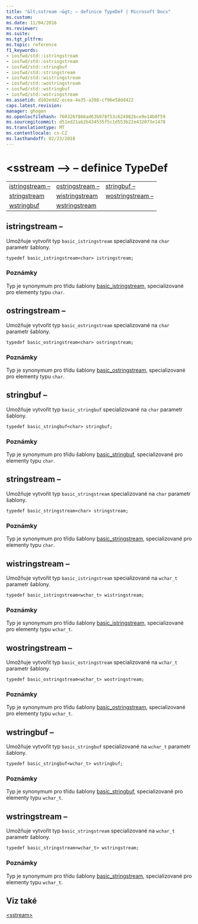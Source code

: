 ```yaml
---
title: "&lt;sstream –&gt; – definice TypeDef | Microsoft Docs"
ms.custom: 
ms.date: 11/04/2016
ms.reviewer: 
ms.suite: 
ms.tgt_pltfrm: 
ms.topic: reference
f1_keywords:
- iosfwd/std::istringstream
- iosfwd/std::ostringstream
- iosfwd/std::stringbuf
- iosfwd/std::stringstream
- iosfwd/std::wistringstream
- iosfwd/std::wostringstream
- iosfwd/std::wstringbuf
- iosfwd/std::wstringstream
ms.assetid: d102edd2-ecea-4a35-a398-cf96e58dd422
caps.latest.revision: 
manager: ghogen
ms.openlocfilehash: 760326f866ad63b978f53c624982bce9e14b0f59
ms.sourcegitcommit: d51ed21ab2b434535f5c1d553b22e432073e1478
ms.translationtype: MT
ms.contentlocale: cs-CZ
ms.lasthandoff: 02/23/2018
---
```

# <a name="ltsstreamgt-typedefs"></a>&lt;sstream –&gt; – definice TypeDef
||||  
|-|-|-|  
|[istringstream –](#istringstream)|[ostringstream –](#ostringstream)|[stringbuf –](#stringbuf)|  
|[stringstream](#stringstream)|[wistringstream](#wistringstream)|[wostringstream –](#wostringstream)|  
|[wstringbuf](#wstringbuf)|[wstringstream](#wstringstream)|  
  
##  <a name="istringstream">istringstream –</a>  
 Umožňuje vytvořit typ `basic_istringstream` specializované na `char` parametr šablony.  
  
```  
typedef basic_istringstream<char> istringstream;  
```  
  
### <a name="remarks"></a>Poznámky  
 Typ je synonymum pro třídu šablony [basic_istringstream](../standard-library/basic-istringstream-class.md), specializované pro elementy typu `char`.  
  
##  <a name="ostringstream">ostringstream –</a>  
 Umožňuje vytvořit typ `basic_ostringstream` specializované na `char` parametr šablony.  
  
```  
typedef basic_ostringstream<char> ostringstream;  
```  
  
### <a name="remarks"></a>Poznámky  
 Typ je synonymum pro třídu šablony [basic_ostringstream](../standard-library/basic-ostringstream-class.md), specializované pro elementy typu `char`.  
  
##  <a name="stringbuf">stringbuf –</a>  
 Umožňuje vytvořit typ `basic_stringbuf` specializované na `char` parametr šablony.  
  
```  
typedef basic_stringbuf<char> stringbuf;  
```  
  
### <a name="remarks"></a>Poznámky  
 Typ je synonymum pro třídu šablony [basic_stringbuf](../standard-library/basic-stringbuf-class.md), specializované pro elementy typu `char`.  
  
##  <a name="stringstream"></a>  stringstream –  
 Umožňuje vytvořit typ `basic_stringstream` specializované na `char` parametr šablony.  
  
```  
typedef basic_stringstream<char> stringstream;  
```  
  
### <a name="remarks"></a>Poznámky  
 Typ je synonymum pro třídu šablony [basic_stringstream](../standard-library/basic-stringstream-class.md), specializované pro elementy typu `char`.  
  
##  <a name="wistringstream"></a>  wistringstream –  
 Umožňuje vytvořit typ `basic_istringstream` specializované na `wchar_t` parametr šablony.  
  
```  
typedef basic_istringstream<wchar_t> wistringstream;  
```  
  
### <a name="remarks"></a>Poznámky  
 Typ je synonymum pro třídu šablony [basic_istringstream](../standard-library/basic-istringstream-class.md), specializované pro elementy typu `wchar_t`.  
  
##  <a name="wostringstream">wostringstream –</a>  
 Umožňuje vytvořit typ `basic_ostringstream` specializované na `wchar_t` parametr šablony.  
  
```  
typedef basic_ostringstream<wchar_t> wostringstream;  
```  
  
### <a name="remarks"></a>Poznámky  
 Typ je synonymum pro třídu šablony [basic_ostringstream](../standard-library/basic-ostringstream-class.md), specializované pro elementy typu `wchar_t`.  
  
##  <a name="wstringbuf"></a>  wstringbuf –  
 Umožňuje vytvořit typ `basic_stringbuf` specializované na `wchar_t` parametr šablony.  
  
```  
typedef basic_stringbuf<wchar_t> wstringbuf;  
```  
  
### <a name="remarks"></a>Poznámky  
 Typ je synonymum pro třídu šablony [basic_stringbuf](../standard-library/basic-stringbuf-class.md), specializované pro elementy typu `wchar_t`.  
  
##  <a name="wstringstream"></a>  wstringstream –  
 Umožňuje vytvořit typ `basic_stringstream` specializované na `wchar_t` parametr šablony.  
  
```  
typedef basic_stringstream<wchar_t> wstringstream;  
```  
  
### <a name="remarks"></a>Poznámky  
 Typ je synonymum pro třídu šablony [basic_stringstream](../standard-library/basic-stringstream-class.md), specializované pro elementy typu `wchar_t`.  
  
## <a name="see-also"></a>Viz také  
 [\<sstream>](../standard-library/sstream.md)

